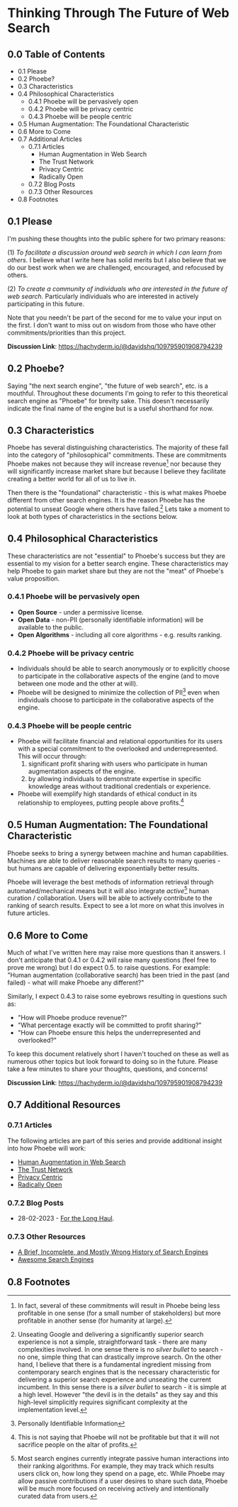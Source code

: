 # Thinking Through The Future of Web Search

## 0.0 Table of Contents
- 0.1 Please
- 0.2 Phoebe?
- 0.3 Characteristics
- 0.4 Philosophical Characteristics
    - 0.4.1 Phoebe will be pervasively open
    - 0.4.2 Phoebe will be privacy centric
    - 0.4.3 Phoebe will be people centric
- 0.5 Human Augmentation: The Foundational Characteristic
- 0.6 More to Come
- 0.7 Additional Articles
    - 0.7.1 Articles
        - Human Augmentation in Web Search
        - The Trust Network
        - Privacy Centric
        - Radically Open
    - 0.7.2 Blog Posts
    - 0.7.3 Other Resources
- 0.8 Footnotes

## 0.1 Please
I'm pushing these thoughts into the public sphere for two primary reasons:

(1) *To facilitate a discussion around web search in which I can learn from others.* I believe what I write here has solid merits but I also believe that we do our best work when we are challenged, encouraged, and refocused by others.

(2) *To create a community of individuals who are interested in the future of web search.* Particularly individuals who are interested in actively participating in this future.

Note that you needn't be part of the second for me to value your input on the first. I don't want to miss out on wisdom from those who have other commitments/priorities than this project.

**Discussion Link**: https://hachyderm.io/@davidshq/109795901908794239

## 0.2 Phoebe?
Saying "the next search engine", "the future of web search", etc. is a mouthful. Throughout these documents I'm going to refer to this theoretical search engine as "Phoebe" for brevity sake. This doesn't necessarily indicate the final name of the engine but is a useful shorthand for now.

## 0.3 Characteristics
Phoebe has several distinguishing characteristics. The majority of these fall into the category of "philosophical" commitments. These are commitments Phoebe makes not because they will increase revenue[^revenue] nor because they will significantly increase market share but because I believe they facilitate creating a better world for all of us to live in.

Then there is the "foundational" characteristic - this is what makes Phoebe different from other search engines. It is the reason Phoebe has the potential to unseat Google where others have failed.[^silverbullet] Lets take a moment to look at both types of characteristics in the sections below.

## 0.4 Philosophical Characteristics
These characteristics are not "essential" to Phoebe's success but they are essential to my vision for a better search engine. These characteristics may help Phoebe to gain market share but they are not the "meat"  of Phoebe's value proposition.

### 0.4.1 Phoebe will be **pervasively open**
- **Open Source** - under a permissive license.
- **Open Data** - non-PII (personally identifiable information) will be available to the public.
- **Open Algorithms** - including all core algorithms - e.g. results ranking.

### 0.4.2 Phoebe will be **privacy centric**
- Individuals should be able to search anonymously or to explicitly choose to participate in the collaborative aspects of the engine (and to move between one mode and the other at will).
- Phoebe will be designed to minimize the collection of PII[^pii] even when individuals choose to participate in the collaborative aspects of the engine.

### 0.4.3 Phoebe will be **people centric**
- Phoebe will facilitate financial and relational opportunities for its users with a special commitment to the overlooked and underrepresented. This will occur through:
    1. significant profit sharing with users who participate in human augmentation aspects of the engine.
    2. by allowing individuals to demonstrate expertise in specific knowledge areas without traditional credentials or experience.
- Phoebe will exemplify high standards of ethical conduct in its relationship to employees, putting people above profits.[^profits]

## 0.5 Human Augmentation: The Foundational Characteristic
Phoebe seeks to bring a synergy between machine and human capabilities. Machines are able to deliver reasonable search results to many queries - but humans are capable of delivering exponentially better results.

Phoebe will leverage the best methods of information retrieval through automated/mechanical means but it will also integrate *active*[^active] human curation / collaboration. Users will be able to actively contribute to the ranking of search results. Expect to see a lot more on what this involves in future articles.

## 0.6 More to Come
Much of what I've written here may raise more questions than it answers. I don't anticipate that 0.4.1 or 0.4.2 will raise many questions (feel free to prove me wrong) but I do expect 0.5. to raise questions. For example: "Human augmentation (collaborative search) has been tried in the past (and failed) - what will make Phoebe any different?"

Similarly, I expect 0.4.3 to raise some eyebrows resulting in questions such as: 
- "How will Phoebe produce revenue?" 
- "What percentage exactly will be committed to profit sharing?" 
- "How can Phoebe ensure this helps the underrepresented and overlooked?"

To keep this document relatively short I haven't touched on these as well as numerous other topics but look forward to doing so in the future. Please take a few minutes to share your thoughts, questions, and concerns!

**Discussion Link**: https://hachyderm.io/@davidshq/109795901908794239

## 0.7 Additional Resources

### 0.7.1 Articles
The following articles are part of this series and provide additional insight into how Phoebe will work:
- [Human Augmentation in Web Search](S01.%20Human%20Augmentation.md)
- [The Trust Network](S02.%20The%20Trust%20Network.md)
- [Privacy Centric](S03.%20Privacy%20Centric.md)
- [Radically Open](S04.%20Radically%20Open.md)

### 0.7.2 Blog Posts
- 28-02-2023 - [For the Long Haul](https://github.com/davidshq/next-search/blob/main/blog/28-02-2023-long-haul.md).

### 0.7.3 Other Resources
- [A Brief, Incomplete, and Mostly Wrong History of Search Engines](https://github.com/davidshq/mostly-wrong-history-search-engines)
- [Awesome Search Engines](https://github.com/davidshq/awesome-search-engines)

## 0.8 Footnotes
[^revenue]: In fact, several of these commitments will result in Phoebe being less profitable in one sense (for a small number of stakeholders) but more profitable in another sense (for humanity at large).  
[^silverbullet]: Unseating Google and delivering a significantly superior search experience is not a simple, straightforward task - there are many complexities involved. In one sense there is no *silver bullet* to search - no one, simple thing that can drastically improve search. On the other hand, I believe that there is a fundamental ingredient missing from contemporary search engines that is the necessary characteristic for delivering a superior search experience and unseating the current incumbent. In this sense there is a *silver bullet* to search - it is simple at a high level. However "the devil is in the details" as they say and this high-level simplicitly requires significant complexity at the implementation level.  
[^pii]: Personally Identifiable Information  
[^profits]: This is not saying that Phoebe will not be profitable but that it will not sacrifice people on the altar of profits.  
[^active]: Most search engines currently integrate passive human interactions into their ranking algorithms. For example, they may track which results users click on, how long they spend on a page, etc. While Phoebe may allow passive contributions if a user desires to share such data, Phoebe will be much more focused on receiving actively and intentionally curated data from users.